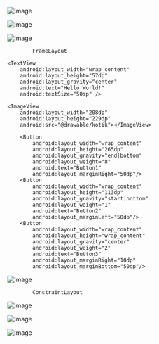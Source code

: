 ![image](https://user-images.githubusercontent.com/97594112/194016717-c82da984-47df-41b2-bf1f-e2b4754d624b.png)

![image](https://user-images.githubusercontent.com/97594112/194016960-017d592e-96a4-4f15-88ff-43b4837f83f9.png)

![image](https://user-images.githubusercontent.com/97594112/194511107-92270cfb-507b-4a1a-a9f1-f7b579362928.png)

            FrameLayout
<?xml version="1.0" encoding="utf-8"?>
<FrameLayout xmlns:android="http://schemas.android.com/apk/res/android"
    xmlns:app="http://schemas.android.com/apk/res-auto"
    xmlns:tools="http://schemas.android.com/tools"
    android:layout_width="match_parent"
    android:layout_height="match_parent"
    tools:context=".MainActivity"
    android:orientation="vertical"
    android:gravity="center">

    <TextView
        android:layout_width="wrap_content"
        android:layout_height="57dp"
        android:layout_gravity="center"
        android:text="Hello World!"
        android:textSize="50sp" />

    <ImageView
        android:layout_width="208dp"
        android:layout_height="229dp"
        android:src="@drawable/kotik"></ImageView>

        <Button
            android:layout_width="wrap_content"
            android:layout_height="265dp"
            android:layout_gravity="end|bottom"
            android:layout_weight="8"
            android:text="Button1"
            android:layout_marginRight="50dp"/>
        <Button
            android:layout_width="wrap_content"
            android:layout_height="113dp"
            android:layout_gravity="start|bottom"
            android:layout_weight="1"
            android:text="Button2"
            android:layout_marginLeft="50dp"/>
        <Button
            android:layout_width="wrap_content"
            android:layout_height="wrap_content"
            android:layout_gravity="center"
            android:layout_weight="2"
            android:text="Button3"
            android:layout_marginRight="10dp"
            android:layout_marginBottom="50dp"/>

</FrameLayout>

![image](https://user-images.githubusercontent.com/97594112/195797490-4e0287e6-afb9-468c-91e3-e41cd209f11e.png)


            ConstraintLayout
![image](https://user-images.githubusercontent.com/97594112/195801977-dc3ab327-b60b-4ead-a021-a59f23a4bfa7.png)



![image](https://user-images.githubusercontent.com/97594112/196150350-7871fa98-b845-4187-ab92-9898b9b50e98.png)

![image](https://user-images.githubusercontent.com/97594112/196608180-1db7dc4e-6edf-44d4-bb0b-d47dbdeb53a4.png)

